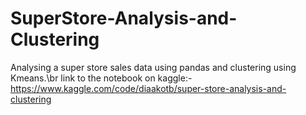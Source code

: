 # SuperStore-Analysis-and-Clustering
Analysing a super store sales data using pandas and clustering using Kmeans.\br
link to the notebook on kaggle:-https://www.kaggle.com/code/diaakotb/super-store-analysis-and-clustering
